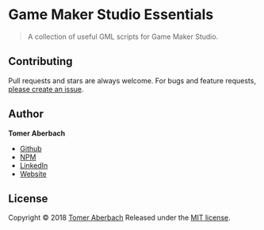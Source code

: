 # Game Maker Studio Essentials

> A collection of useful GML scripts for Game Maker Studio.

## Contributing

Pull requests and stars are always welcome. For bugs and feature requests, [please create an issue](https://github.com/TomerADev/gml-essentials/issues/new).

## Author

**Tomer Aberbach**

* [Github](https://github.com/TomerADev)
* [NPM](https://www.npmjs.com/~tomeraberbach)
* [LinkedIn](https://www.linkedin.com/in/tomer-a)
* [Website](https://tomeraberba.ch)

## License

Copyright © 2018 [Tomer Aberbach](https://github.com/TomerADev)
Released under the [MIT license](https://github.com/TomerADev/gml-essentials/blob/master/LICENSE).
